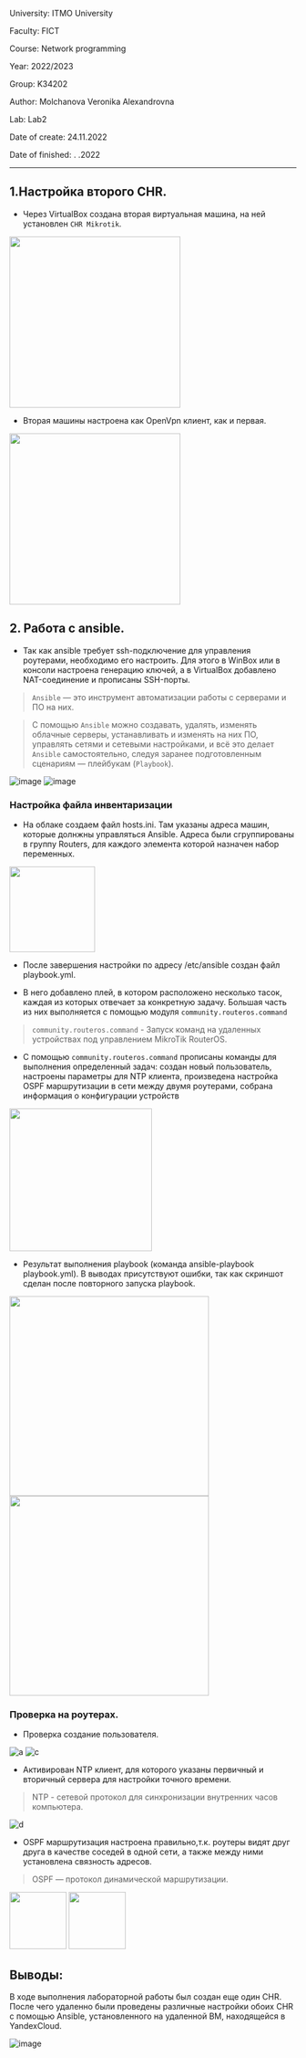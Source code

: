 University: ITMO University

Faculty: FICT

Course: Network programming

Year: 2022/2023

Group: K34202

Author: Molchanova Veronika Alexandrovna

Lab: Lab2

Date of create: 24.11.2022

Date of finished: . .2022

---

## 1.Настройка второго CHR.

+ Через VirtualBox создана вторая виртуальная машина, на ней установлен `CHR Mikrotik`.

 <img src="https://user-images.githubusercontent.com/90505004/207185105-1efe6029-5da9-445c-b940-a52d1ac5fa2a.jpg" height="300" > 

+ Вторая машины настроена как OpenVpn клиент, как и первая.

<img src="https://user-images.githubusercontent.com/90505004/207184627-9bf805a1-2a55-4695-82c3-32194c7e4559.png" height="300" >


## 2. Работа с ansible.

+ Так как ansible требует ssh-подключение для управления роутерами, необходимо его настроить. Для этого в WinBox или в консоли настроена генерацию ключей, а в VirtualBox добавлено NAT-соединение и прописаны SSH-порты.

> `Ansible` — это инструмент автоматизации работы с серверами и ПО на них.

> С помощью `Ansible` можно создавать, удалять, изменять облачные серверы, устанавливать и изменять на них ПО, управлять сетями и сетевыми настройками, и всё это делает `Ansible` самостоятельно, следуя заранее подготовленным сценариям — плейбукам (`Playbook`).


![image](https://user-images.githubusercontent.com/90505004/207187858-ec18f0a6-09aa-446e-b198-945936f64e65.png) ![image](https://user-images.githubusercontent.com/90505004/207188838-f384b5d0-15f5-4cb2-a8c1-cb9abdc8b00a.png)


### Настройка файла инвентаризации

+ На облаке создаем файл hosts.ini. Там указаны адреса машин, которые долнжны управляться Ansible. Адреса были сгруппированы в группу Routers, для каждого элемента которой назначен набор переменных.


<img src="https://user-images.githubusercontent.com/90505004/207111288-6d9515de-c164-45eb-b6fb-2b830cfed6fb.png" height="150">

+ После завершения настройки по адресу /etc/ansible создан файл playbook.yml. 

+ В него добавлено плей, в котором расположено несколько тасок, каждая из которых отвечает за конкретную задачу. Большая часть из них выполняется с помощью модуля `community.routeros.command`

> `community.routeros.command` - Запуск команд на удаленных устройствах под управлением MikroTik RouterOS. 

+ С помощью `community.routeros.command` прописаны команды для выполнения определенный задач: создан новый пользователь, настроены параметры для NTP клиента, произведена настройка OSPF маршрутизации в сети между двумя роутерами, собрана информация о конфигурации устройств

<img src="https://user-images.githubusercontent.com/90505004/207119559-15165ebf-ca75-4822-930f-9ee141d99bc8.png" height="250">


+ Результат выполнения playbook (команда ansible-playbook playbook.yml). В выводах присутствуют ошибки, так как скриншот сделан после повторного запуска playbook.

<img src="https://user-images.githubusercontent.com/90505004/205458519-dd29b745-85ed-478f-93dc-3d2dca570604.png " height="350"> <img src="https://user-images.githubusercontent.com/90505004/207130262-efee4b14-6838-473c-b3a1-c73325c2f349.png " height="350">




### Проверка на роутерах.

+ Проверка создание пользователя.

![a](https://user-images.githubusercontent.com/90505004/207200057-32d28633-bf4c-49be-b2ca-7620411ffac7.jpg)
![c](https://user-images.githubusercontent.com/90505004/207200023-ee5129eb-a358-441d-80d2-5843d3c9c6e2.jpg)


+ Активирован NTP клиент, для которого указаны первичный и вторичный сервера для настройки точного времени.

> NTP - cетевой протокол для синхронизации внутренних часов компьютера.

![d](https://user-images.githubusercontent.com/90505004/207199967-cdf9cc7e-1d8f-4585-b52c-4ad9d3447177.jpg)


+ OSPF маршрутизация настроена правильно,т.к. роутеры видят друг друга в качестве соседей в одной сети, а также между ними установлена связность адресов.

> OSPF — протокол динамической маршрутизации. 

<img src="https://user-images.githubusercontent.com/90505004/205929590-6a640867-c877-4110-90e3-84b9757feaef.png" height="100"> <img src="https://user-images.githubusercontent.com/90505004/205929635-5da26aef-2b1e-4111-b021-0831bad9c53f.png " height="100">





## Выводы:
В ходе выполнения лабораторной работы был создан еще один CHR. После чего удаленно были проведены различные настройки обоих CHR с помощью Ansible, установленного на удаленной ВМ, находящейся в YandexCloud.

![image](https://user-images.githubusercontent.com/90505004/205959711-82342480-7bd4-4523-9fbd-7574fcc9ef67.png)

